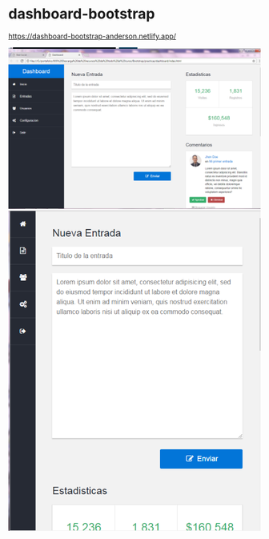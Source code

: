 # dashboard-bootstrap

https://dashboard-bootstrap-anderson.netlify.app/

![Screenshot](1.png)
 ![Screenshot](2.png)

